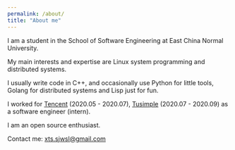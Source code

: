 ```yaml
---
permalink: /about/
title: "About me"
---
```


I am a student in the School of Software Engineering at East China Normal University.

My main interests and expertise are Linux system programming and distributed systems. 

I usually write code in C++, and occasionally use Python for little tools, Golang for distributed systems and Lisp just for fun. 

I worked for [Tencent](https://www.tencent.com/) (2020.05 - 2020.07), [Tusimple](https://www.tusimple.com) (2020.07 - 2020.09) as a software engineer (intern).

I am an open source enthusiast.

Contact me: <xts.sjwsl@gmail.com>